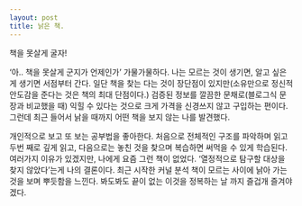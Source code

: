 ```yaml
---
layout: post
title: 낡은 책.
---
```


책을 못살게 굴자!

‘아.. 책을 못살게 군지가 언제인가’ 가물가물하다. 나는 모르는 것이 생기면, 알고 싶은 게 생기면 서점부터 간다. 일단 책을 찾는 다는 것이 장단점이 있지만(소유만으로 정신적 안도감을 준다는 것은 책의 최대 단점이다.) 검증된 정보를 깔끔한 문채로(블로그식 문장과 비교했을 때) 익힐 수 있다는 것으로 크게 가격을 신경쓰지 않고 구입하는 편이다. 그런데 최근 들어서 낡을 때까지 어떤 책을 보지 않는 나를 발견했다.

개인적으로 보고 또 보는 공부법을 좋아한다. 처음으로 전체적인 구조를 파악하며 읽고 두번 째로 깊게 읽고, 다음으로는 놓친 것을 찾으며 복습하면 써먹을 수 있게 학습된다. 여러가지 이유가 있겠지만, 나에게 요즘 그런 책이 없었다. ‘열정적으로 탐구할 대상을 찾지 않았다’는게 나의 결론이다. 최근 시작한 커널 분석 책이 모르는 사이에 낡아 가는 것을 보며 뿌듯함을 느낀다. 봐도봐도 끝이 없는 이것을 정복하는 날 까지 즐겁개 즐겨야겠다.
